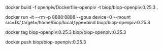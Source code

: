 docker build -f openpiv/Dockerfile-openpiv -t biop/biop-openpiv:0.25.3 .

docker run -it --rm -p 8888:8888 --gpus device=0 --mount src=D:/,target=/home/biop/local,type=bind biop/biop-openpiv:0.25.3

docker tag biop-openpiv:0.25.3 biop/biop-openpiv:0.25.3 

docker push biop/biop-openpiv:0.25.3 
